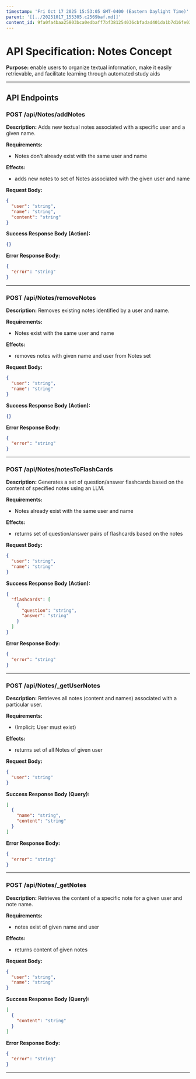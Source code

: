 ```yaml
---
timestamp: 'Fri Oct 17 2025 15:53:05 GMT-0400 (Eastern Daylight Time)'
parent: '[[../20251017_155305.c2569baf.md]]'
content_id: 9fa0fa4baa25803bca0edbaff7bf381254036cbfadad401da1b7d16fe0369bec
---
```


# API Specification: Notes Concept

**Purpose:** enable users to organize textual information, make it easily retrievable, and facilitate learning through automated study aids

***

## API Endpoints

### POST /api/Notes/addNotes

**Description:** Adds new textual notes associated with a specific user and a given name.

**Requirements:**

* Notes don't already exist with the same user and name

**Effects:**

* adds new notes to set of Notes associated with the given user and name

**Request Body:**

```json
{
  "user": "string",
  "name": "string",
  "content": "string"
}
```

**Success Response Body (Action):**

```json
{}
```

**Error Response Body:**

```json
{
  "error": "string"
}
```

***

### POST /api/Notes/removeNotes

**Description:** Removes existing notes identified by a user and name.

**Requirements:**

* Notes exist with the same user and name

**Effects:**

* removes notes with given name and user from Notes set

**Request Body:**

```json
{
  "user": "string",
  "name": "string"
}
```

**Success Response Body (Action):**

```json
{}
```

**Error Response Body:**

```json
{
  "error": "string"
}
```

***

### POST /api/Notes/notesToFlashCards

**Description:** Generates a set of question/answer flashcards based on the content of specified notes using an LLM.

**Requirements:**

* Notes already exist with the same user and name

**Effects:**

* returns set of question/answer pairs of flashcards based on the notes

**Request Body:**

```json
{
  "user": "string",
  "name": "string"
}
```

**Success Response Body (Action):**

```json
{
  "flashcards": [
    {
      "question": "string",
      "answer": "string"
    }
  ]
}
```

**Error Response Body:**

```json
{
  "error": "string"
}
```

***

### POST /api/Notes/\_getUserNotes

**Description:** Retrieves all notes (content and names) associated with a particular user.

**Requirements:**

* (Implicit: User must exist)

**Effects:**

* returns set of all Notes of given user

**Request Body:**

```json
{
  "user": "string"
}
```

**Success Response Body (Query):**

```json
[
  {
    "name": "string",
    "content": "string"
  }
]
```

**Error Response Body:**

```json
{
  "error": "string"
}
```

***

### POST /api/Notes/\_getNotes

**Description:** Retrieves the content of a specific note for a given user and note name.

**Requirements:**

* notes exist of given name and user

**Effects:**

* returns content of given notes

**Request Body:**

```json
{
  "user": "string",
  "name": "string"
}
```

**Success Response Body (Query):**

```json
[
  {
    "content": "string"
  }
]
```

**Error Response Body:**

```json
{
  "error": "string"
}
```

***
